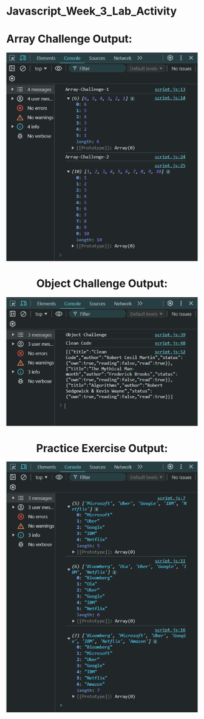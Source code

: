 # Javascript_Week_3_Lab_Activity

# Array Challenge Output:
<center>
<img src="Output Screenshots/array challenge.png" alt="img1"/>

# Object Challenge Output:
<img src="Output Screenshots/object challenge.png" alt="img2"/>

# Practice Exercise Output:
<img src="Output Screenshots/Practice Exercise.png" alt="img3"/>
</center>
